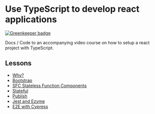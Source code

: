# Use TypeScript to develop react applications

[![Greenkeeper badge](https://badges.greenkeeper.io/basarat/typescript-react.svg)](https://greenkeeper.io/)

Docs / Code to an accompanying video course on how to setup a react project with TypeScript.


## Lessons

* [Why?](https://egghead.io/lessons/why-use-typescript-with-react)
* [Bootstrap](https://egghead.io/lessons/bootstrap-a-typescript-react-project)
* [SFC Stateless Function Components](https://egghead.io/lessons/create-stateless-react-components-using-typescript)
* [Stateful](https://egghead.io/lessons/create-stateful-react-components-using-typescript)
* [Publish](https://egghead.io/lessons/publish-a-react-component-with-typescript)
* [Jest and Ezyme](https://egghead.io/lessons/react-test-react-components-and-dom-using-enzyme)
* [E2E with Cypress](https://egghead.io/lessons/react-test-react-applications-with-cypress)
